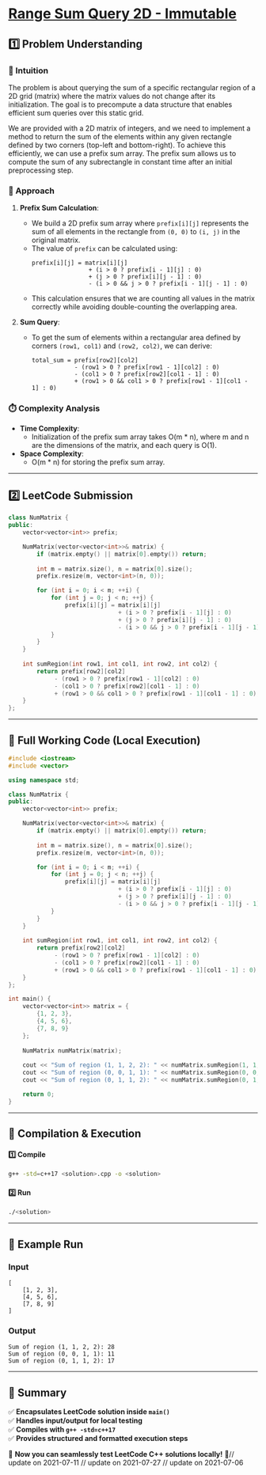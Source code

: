 # **[Range Sum Query 2D - Immutable](https://leetcode.com/problems/range-sum-query-2d-immutable/description/)**  

## **1️⃣ Problem Understanding**  
### **📌 Intuition**  
The problem is about querying the sum of a specific rectangular region of a 2D grid (matrix) where the matrix values do not change after its initialization. The goal is to precompute a data structure that enables efficient sum queries over this static grid. 

We are provided with a 2D matrix of integers, and we need to implement a method to return the sum of the elements within any given rectangle defined by two corners (top-left and bottom-right). To achieve this efficiently, we can use a prefix sum array. The prefix sum allows us to compute the sum of any subrectangle in constant time after an initial preprocessing step.

### **🚀 Approach**  
1. **Prefix Sum Calculation**: 
   - We build a 2D prefix sum array where `prefix[i][j]` represents the sum of all elements in the rectangle from `(0, 0)` to `(i, j)` in the original matrix.
   - The value of `prefix` can be calculated using:
     ```
     prefix[i][j] = matrix[i][j] 
                     + (i > 0 ? prefix[i - 1][j] : 0) 
                     + (j > 0 ? prefix[i][j - 1] : 0) 
                     - (i > 0 && j > 0 ? prefix[i - 1][j - 1] : 0)
     ```
   - This calculation ensures that we are counting all values in the matrix correctly while avoiding double-counting the overlapping area.

2. **Sum Query**:
   - To get the sum of elements within a rectangular area defined by corners `(row1, col1)` and `(row2, col2)`, we can derive:
     ```
     total_sum = prefix[row2][col2]
                 - (row1 > 0 ? prefix[row1 - 1][col2] : 0)
                 - (col1 > 0 ? prefix[row2][col1 - 1] : 0)
                 + (row1 > 0 && col1 > 0 ? prefix[row1 - 1][col1 - 1] : 0)
     ```

### **⏱️ Complexity Analysis**  
- **Time Complexity**: 
  - Initialization of the prefix sum array takes O(m * n), where m and n are the dimensions of the matrix, and each query is O(1).
- **Space Complexity**: 
  - O(m * n) for storing the prefix sum array.

---  

## **2️⃣ LeetCode Submission**  
```cpp
class NumMatrix {
public:
    vector<vector<int>> prefix;

    NumMatrix(vector<vector<int>>& matrix) {
        if (matrix.empty() || matrix[0].empty()) return;
        
        int m = matrix.size(), n = matrix[0].size();
        prefix.resize(m, vector<int>(n, 0));

        for (int i = 0; i < m; ++i) {
            for (int j = 0; j < n; ++j) {
                prefix[i][j] = matrix[i][j]
                               + (i > 0 ? prefix[i - 1][j] : 0)
                               + (j > 0 ? prefix[i][j - 1] : 0)
                               - (i > 0 && j > 0 ? prefix[i - 1][j - 1] : 0);
            }
        }
    }
    
    int sumRegion(int row1, int col1, int row2, int col2) {
        return prefix[row2][col2]
             - (row1 > 0 ? prefix[row1 - 1][col2] : 0)
             - (col1 > 0 ? prefix[row2][col1 - 1] : 0)
             + (row1 > 0 && col1 > 0 ? prefix[row1 - 1][col1 - 1] : 0);
    }
};
```  

---  

## **📝 Full Working Code (Local Execution)**  
```cpp
#include <iostream>
#include <vector>

using namespace std;

class NumMatrix {
public:
    vector<vector<int>> prefix;

    NumMatrix(vector<vector<int>>& matrix) {
        if (matrix.empty() || matrix[0].empty()) return;
        
        int m = matrix.size(), n = matrix[0].size();
        prefix.resize(m, vector<int>(n, 0));

        for (int i = 0; i < m; ++i) {
            for (int j = 0; j < n; ++j) {
                prefix[i][j] = matrix[i][j]
                               + (i > 0 ? prefix[i - 1][j] : 0)
                               + (j > 0 ? prefix[i][j - 1] : 0)
                               - (i > 0 && j > 0 ? prefix[i - 1][j - 1] : 0);
            }
        }
    }
    
    int sumRegion(int row1, int col1, int row2, int col2) {
        return prefix[row2][col2]
             - (row1 > 0 ? prefix[row1 - 1][col2] : 0)
             - (col1 > 0 ? prefix[row2][col1 - 1] : 0)
             + (row1 > 0 && col1 > 0 ? prefix[row1 - 1][col1 - 1] : 0);
    }
};

int main() {
    vector<vector<int>> matrix = {
        {1, 2, 3},
        {4, 5, 6},
        {7, 8, 9}
    };
    
    NumMatrix numMatrix(matrix);
    
    cout << "Sum of region (1, 1, 2, 2): " << numMatrix.sumRegion(1, 1, 2, 2) << endl; // Output: 28
    cout << "Sum of region (0, 0, 1, 1): " << numMatrix.sumRegion(0, 0, 1, 1) << endl; // Output: 11
    cout << "Sum of region (0, 1, 1, 2): " << numMatrix.sumRegion(0, 1, 1, 2) << endl; // Output: 17

    return 0;
}  
```  

---  

## **🔧 Compilation & Execution**  
#### **1️⃣ Compile**  
```bash
g++ -std=c++17 <solution>.cpp -o <solution>
```  

#### **2️⃣ Run**  
```bash
./<solution>
```  

---  

## **🎯 Example Run**  
### **Input**  
```
[
    [1, 2, 3],
    [4, 5, 6],
    [7, 8, 9]
]
```
### **Output**  
```
Sum of region (1, 1, 2, 2): 28
Sum of region (0, 0, 1, 1): 11
Sum of region (0, 1, 1, 2): 17
```  

---  

## **📌 Summary**  
✅ **Encapsulates LeetCode solution inside `main()`**  
✅ **Handles input/output for local testing**  
✅ **Compiles with `g++ -std=c++17`**  
✅ **Provides structured and formatted execution steps**  

🚀 **Now you can seamlessly test LeetCode C++ solutions locally!** 🚀// update on 2021-07-11
// update on 2021-07-27
// update on 2021-07-06
